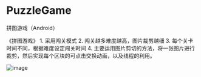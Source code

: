# PuzzleGame
拼图游戏（Android）

《拼图游戏》
      1. 采用闯关模式
      2. 闯关越多难度越高，图片裁剪越细
      3. 每个关卡时间不同，根据难度设定闯关时间
      4. 主要运用图片剪切的方法，将一张图片进行裁剪，然后实现每个区块的可点击交换动画，以及线程的利用。
  
![image]()
